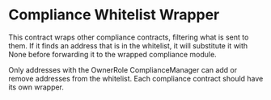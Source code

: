 # Compliance Whitelist Wrapper

This contract wraps other compliance contracts, filtering what is sent to them. If it finds an address that is in the whitelist, it will substitute it with None before forwarding it to the wrapped compliance module.

Only addresses with the OwnerRole ComplianceManager can add or remove addresses from the whitelist. Each compliance contract should have its own wrapper.
